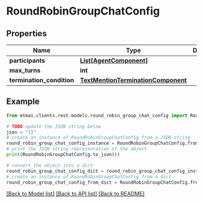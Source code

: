 # RoundRobinGroupChatConfig


## Properties

Name | Type | Description | Notes
------------ | ------------- | ------------- | -------------
**participants** | [**List[AgentComponent]**](AgentComponent.md) |  | 
**max_turns** | **int** |  | 
**termination_condition** | [**TextMentionTerminationComponent**](TextMentionTerminationComponent.md) |  | 

## Example

```python
from mtmai.clients.rest.models.round_robin_group_chat_config import RoundRobinGroupChatConfig

# TODO update the JSON string below
json = "{}"
# create an instance of RoundRobinGroupChatConfig from a JSON string
round_robin_group_chat_config_instance = RoundRobinGroupChatConfig.from_json(json)
# print the JSON string representation of the object
print(RoundRobinGroupChatConfig.to_json())

# convert the object into a dict
round_robin_group_chat_config_dict = round_robin_group_chat_config_instance.to_dict()
# create an instance of RoundRobinGroupChatConfig from a dict
round_robin_group_chat_config_from_dict = RoundRobinGroupChatConfig.from_dict(round_robin_group_chat_config_dict)
```
[[Back to Model list]](../README.md#documentation-for-models) [[Back to API list]](../README.md#documentation-for-api-endpoints) [[Back to README]](../README.md)


